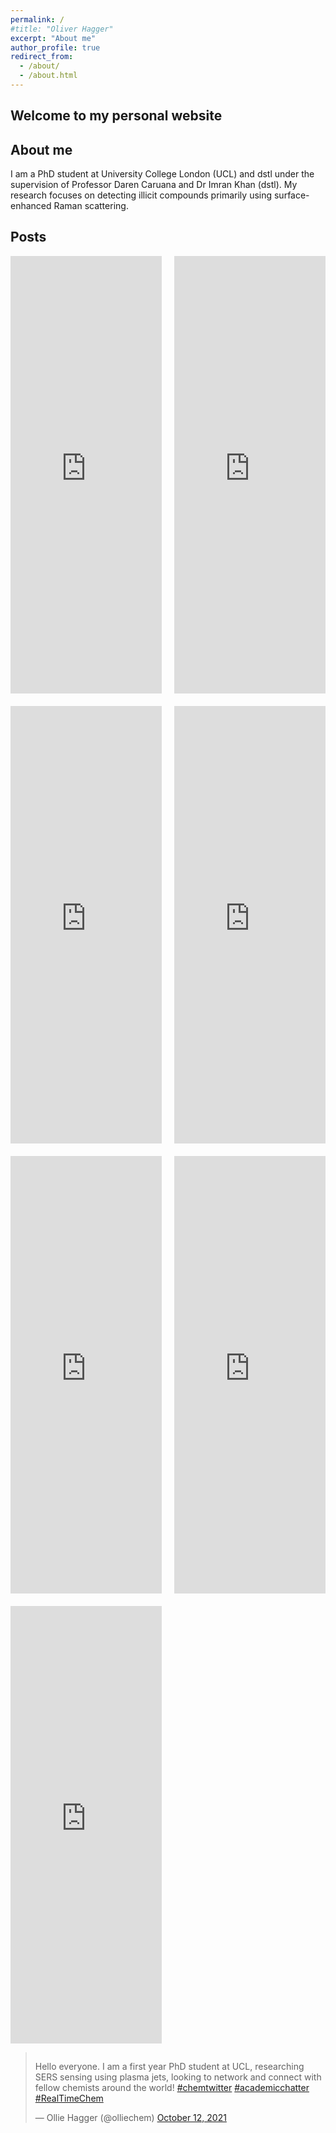 ```yaml
---
permalink: /
#title: "Oliver Hagger"
excerpt: "About me"
author_profile: true
redirect_from: 
  - /about/
  - /about.html
---
```


<!-- Google tag (gtag.js) -->
<script async src="https://www.googletagmanager.com/gtag/js?id=G-WR1GZF8FM6"></script>
<script>
  window.dataLayer = window.dataLayer || [];
  function gtag(){dataLayer.push(arguments);}
  gtag('js', new Date());

  gtag('config', 'G-WR1GZF8FM6');
</script>

Welcome to my personal website
------

About me
------
I am a PhD student at University College London (UCL) and dstl under the supervision of Professor Daren Caruana and Dr Imran Khan (dstl). My research focuses on detecting illicit compounds primarily using surface-enhanced Raman scattering. 


Posts
------

<div class="grid-container">
  <div class="grid-item">
    <iframe src="https://www.linkedin.com/embed/feed/update/urn:li:activity:7214568629982347264" height="700" width="100%" frameborder="0" allowfullscreen="" title="Embedded post"></iframe>
  </div>
  <div class="grid-item">
    <iframe src="https://www.linkedin.com/embed/feed/update/urn:li:activity:7206592314490662912" height="700" width="100%" frameborder="0" allowfullscreen="" title="Embedded post"></iframe>
  </div>
  <div class="grid-item">
    <iframe src="https://www.linkedin.com/embed/feed/update/urn:li:activity:7178687917219840001" height="700" width="100%" frameborder="0" allowfullscreen="" title="Embedded post"></iframe>
  </div>
  <div class="grid-item">
    <iframe src="https://www.linkedin.com/embed/feed/update/urn:li:share:7084460895115833346" height="700" width="100%" frameborder="0" allowfullscreen="" title="Embedded post"></iframe>
  </div>
  <div class="grid-item">
    <iframe src="https://www.linkedin.com/embed/feed/update/urn:li:share:7069588614602510336" height="700" width="100%" frameborder="0" allowfullscreen="" title="Embedded post"></iframe>
  </div>
  <div class="grid-item">
    <iframe src="https://www.linkedin.com/embed/feed/update/urn:li:share:7059209412615229440" height="700" width="100%" frameborder="0" allowfullscreen="" title="Embedded post"></iframe>
  </div>
  <div class="grid-item">
    <iframe src="https://www.linkedin.com/embed/feed/update/urn:li:activity:7011689248927932416" height="700" width="100%" frameborder="0" allowfullscreen="" title="Embedded post"></iframe>
  </div>
</div>

<div style="display: flex; justify-content: center; align-items: center;">
  <blockquote class="twitter-tweet"><p lang="en" dir="ltr">Hello everyone. I am a first year PhD student at UCL, researching SERS sensing using plasma jets, looking to network and connect with fellow chemists around the world! <a href="https://twitter.com/hashtag/chemtwitter?src=hash&amp;ref_src=twsrc%5Etfw">#chemtwitter</a> <a href="https://twitter.com/hashtag/academicchatter?src=hash&amp;ref_src=twsrc%5Etfw">#academicchatter</a> <a href="https://twitter.com/hashtag/RealTimeChem?src=hash&amp;ref_src=twsrc%5Etfw">#RealTimeChem</a></p>&mdash; Ollie Hagger (@olliechem) <a href="https://twitter.com/olliechem/status/1447940362962718723?ref_src=twsrc%5Etfw">October 12, 2021</a></blockquote>
</div>
<script async src="https://platform.twitter.com/widgets.js" charset="utf-8"></script>

<style>
.grid-container {
  display: grid;
  grid-template-columns: repeat(2, 1fr);
  gap: 20px;
  justify-items: center;
  align-items: start;
}

.grid-item {
  width: 100%;
  max-width: 750px; /* Adjusted for 1.5x wider */
}

.article-covers {
  display: flex;
  justify-content: center;
  align-items: center;
  margin-top: 40px;
}

.cover {
  margin-right: 20px; /* Adjust spacing between covers */
}

.cover:last-child {
  margin-right: 0; /* Remove margin from last cover */
}

.cover img {
  width: 100%; /* Ensure images fill their containers */
  height: auto; /* Maintain aspect ratio */
}
</style>